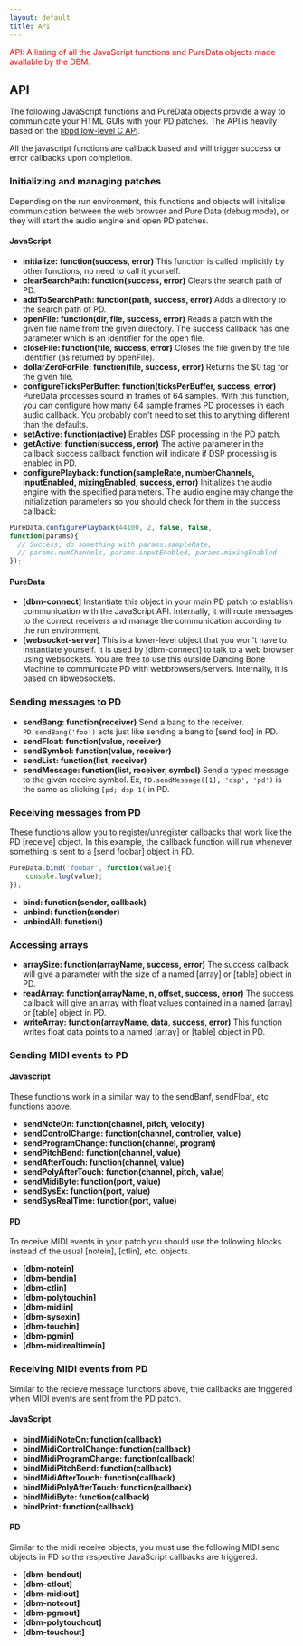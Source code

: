 ```yaml
---
layout: default
title: API
---
```


<p style="color:#F00">
API: A listing of all the JavaScript functions and PureData objects made available by the DBM.
</p>

## API

The following JavaScript functions and PureData objects provide a way to communicate your HTML GUIs with your PD patches. The API is heavily based on the [libpd low-level C API](https://github.com/libpd/libpd/wiki/libpd).

All the javascript functions are callback based and will trigger success or error callbacks upon completion.

### Initializing and managing patches

Depending on the run environment, this functions and objects will initalize communication between the web browser and Pure Data (debug mode), or they will start the audio engine and open PD patches.

#### JavaScript

* **initialize: function(success, error)**  This function is called implicitly by other functions, no need to call it yourself.
* **clearSearchPath: function(success, error)**  Clears the search path of PD.
* **addToSearchPath: function(path, success, error)**  Adds a directory to the search path of PD.
* **openFile: function(dir, file, success, error)**  Reads a patch with the given file name from the given directory. The success callback has one parameter which is an identifier for the open file.
* **closeFile: function(file, success, error)**  Closes the file given by the file identifier (as returned by openFile).
* **dollarZeroForFile: function(file, success, error)**  Returns the $0 tag for the given file.
* **configureTicksPerBuffer: function(ticksPerBuffer, success, error)**  PureData processes sound in frames of 64 samples. With this function, you can configure how many 64 sample frames PD processes in each audio callback. You probably don't need to set this to anything different than the defaults.
* **setActive: function(active)**  Enables DSP processing in the PD patch.
* **getActive: function(success, error)**  The active parameter in the callback success callback function will indicate if DSP processing is enabled in PD.
* **configurePlayback: function(sampleRate, numberChannels, inputEnabled, mixingEnabled, success, error)**  Initializes the audio engine with the specified parameters. The audio engine may change the initialization parameters so you should check for them in the success callback:

```js
PureData.configurePlayback(44100, 2, false, false, 
function(params){
  // Success, do something with params.sampleRate, 
  // params.numChannels, params.inputEnabled, params.mixingEnabled
});
```

#### PureData

* **[dbm-connect]**  Instantiate this object in your main PD patch to establish communication with the JavaScript API. Internally, it will route messages to the correct receivers and manage the communication according to the run environment.
* **[websocket-server]** This is a lower-level object that you won't have to instantiate yourself. It is used by [dbm-connect] to talk to a web browser using websockets. You are free to use this outside Dancing Bone Machine to communicate PD with webbrowsers/servers. Internally, it is based on libwebsockets.

### Sending messages to PD

* **sendBang: function(receiver)**  Send a bang to the receiver. `PD.sendBang('foo')` acts just like sending a bang to [send foo] in PD.
* **sendFloat: function(value, receiver)**  
* **sendSymbol: function(value, receiver)**  
* **sendList: function(list, receiver)**  
* **sendMessage: function(list, receiver, symbol)** Send a typed message to the given receive symbol. Ex, `PD.sendMessage([1], 'dsp', 'pd')` is the same as clicking `[pd; dsp 1(` in PD.

### Receiving messages from PD

These functions allow you to register/unregister callbacks that work like the PD [receive] object. In this example, the callback function will run whenever something is sent to a [send foobar] object in PD.

```js
PureData.bind('foobar', function(value){
    console.log(value);
});
```

* **bind: function(sender, callback)**  
* **unbind: function(sender)**  
* **unbindAll: function()**  

### Accessing arrays

* **arraySize: function(arrayName, success, error)**  The success callback will give a parameter with the size of a named [array] or [table] object in PD.
* **readArray: function(arrayName, n, offset, success, error)**  The success callback will give an array with float values contained in a named [array] or [table] object in PD.
* **writeArray: function(arrayName, data, success, error)**  This function writes float data points to a named [array] or [table] object in PD.

### Sending MIDI events to PD

#### Javascript

These functions work in a similar way to the sendBanf, sendFloat, etc functions above.

* **sendNoteOn: function(channel, pitch, velocity)**  
* **sendControlChange: function(channel, controller, value)**  
* **sendProgramChange: function(channel, program)**  
* **sendPitchBend: function(channel, value)**  
* **sendAfterTouch: function(channel, value)**  
* **sendPolyAfterTouch: function(channel, pitch, value)**  
* **sendMidiByte: function(port, value)**  
* **sendSysEx: function(port, value)**  
* **sendSysRealTime: function(port, value)**  

#### PD

To receive MIDI events in your patch you should use the following blocks instead of the usual [notein], [ctlin], etc. objects.

* **[dbm-notein]**
* **[dbm-bendin]**
* **[dbm-ctlin]**
* **[dbm-polytouchin]**
* **[dbm-midiin]**
* **[dbm-sysexin]**
* **[dbm-touchin]**
* **[dbm-pgmin]**
* **[dbm-midirealtimein]**

### Receiving MIDI events from PD

Similar to the recieve message functions above, thie callbacks are triggered when MIDI events are sent from the PD patch.

#### JavaScript

* **bindMidiNoteOn: function(callback)**  
* **bindMidiControlChange: function(callback)**  
* **bindMidiProgramChange: function(callback)**  
* **bindMidiPitchBend: function(callback)**  
* **bindMidiAfterTouch: function(callback)**  
* **bindMidiPolyAfterTouch: function(callback)**  
* **bindMidiByte: function(callback)**  
* **bindPrint: function(callback)**  

#### PD

Similar to the midi receive objects, you must use the following MIDI send objects in PD so the respective JavaScript callbacks are triggered.

* **[dbm-bendout]**
* **[dbm-ctlout]**
* **[dbm-midiout]**
* **[dbm-noteout]**
* **[dbm-pgmout]**
* **[dbm-polytouchout]**
* **[dbm-touchout]**

